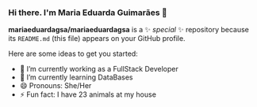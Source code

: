 ### Hi there. I'm Maria Eduarda Guimarães 👋


**mariaeduardagsa/mariaeduardagsa** is a ✨ _special_ ✨ repository because its `README.md` (this file) appears on your GitHub profile.

Here are some ideas to get you started:

- 🔭 I’m currently working as a FullStack Developer
- 🌱 I’m currently learning DataBases
- 😄 Pronouns: She/Her
- ⚡ Fun fact: I have 23 animals at my house

